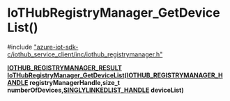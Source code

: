 # IoTHubRegistryManager_GetDeviceList()

\#include ["azure-iot-sdk-c/iothub_service_client/inc/iothub_registrymanager.h"](../iot-c-ref-iothub-registrymanager-h.md)  

**[IOTHUB_REGISTRYMANAGER_RESULT](#iothub__registrymanager_8h_1a0a3cc25ab12c621a78742593871e18b6) [IoTHubRegistryManager_GetDeviceList](#iothub__registrymanager_8h_1a31336290ea2490f044630919bcdfc4f3)([IOTHUB_REGISTRYMANAGER_HANDLE](#iothub__registrymanager_8h_1ac3e429abedd42575f91088247225387f) registryManagerHandle,size_t numberOfDevices,[SINGLYLINKEDLIST_HANDLE](#singlylinkedlist_8h_1a355ba061e4132f7817d6d1963d33382a) deviceList)**


